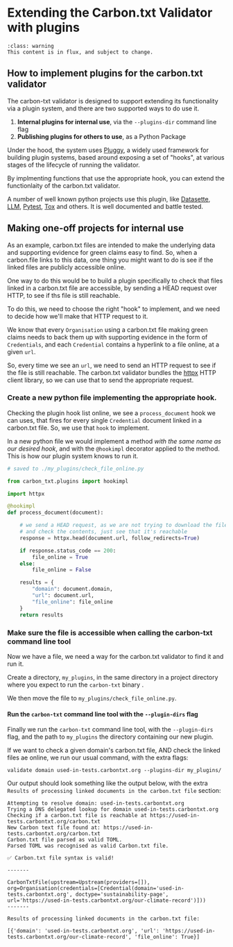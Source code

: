 # Extending the Carbon.txt Validator with plugins


```{admonition} Warning
:class: warning
This content is in flux, and subject to change.
```

## How to implement plugins for the carbon.txt validator

The carbon-txt validator is designed to support extending its functionality via a plugin system, and there are two supported ways to do use it.

1. **Internal plugins for internal use**, via the `--plugins-dir` command line flag
2. **Publishing plugins for others to use**, as a Python Package

Under the hood, the system uses [Pluggy](https://pluggy.readthedocs.io/), a widely used framework for building plugin systems, based around exposing a set of "hooks", at various stages of the lifecycle of running the validator.

By implmenting functions that use the appropriate hook, you can extend the functionlaity of the carbon.txt validator.

A number of well known python projects use this plugin, like [Datasette](https://docs.datasette.io/en/stable/writing_plugins.html#writing-one-off-plugins), [LLM](https://llm.datasette.io/en/stable/plugins/index.html), [Pytest](https://docs.pytest.org/en/latest/how-to/writing_plugins.html#pip-installable-plugins), [Tox](https://tox.wiki/en/latest/plugins.html#) and others. It is well documented and battle tested.

## Making one-off projects for internal use

As an example, carbon.txt files are intended to make the underlying data and supporting evidence for green claims easy to find. So, when a carbon.file links to this data, one thing you might want to do is see if the linked files are publicly accessible online.

One way to do this would be to build a plugin specifically to check that files linked in a carbon.txt file are accessible, by sending a HEAD request over HTTP, to see if ths file is still reachable.

To do this, we need to choose the right "hook" to implement, and we need to decide how we'll make that HTTP request to it.

We know that every `Organisation` using a carbon.txt file making green claims needs to back them up with supporting evidence in the form of `Credentials`, and each `Credential` contains a hyperlink to a file online, at a given `url`.

So, every time we see an `url`, we need to send an HTTP request to see if the file is still reachable. The carbon.txt validator bundles the [httpx](https://www.python-httpx.org/) HTTP client library, so we can use that to send the appropriate request.


### Create a new python file implementing the appropriate hook.

Checking the plugin hook list online, we see a `process_document` hook we can uses, that fires for every single `Credential` document linked in a carbon.txt file. So, we use that `hook` to implement.

In a new python file we would implement a method _with the same name as our desired hook_, and with the `@hookimpl` decorator applied to the method. This is how our plugin system knows to run it.


```python
# saved to ./my_plugins/check_file_online.py

from carbon_txt.plugins import hookimpl

import httpx

@hookimpl
def process_document(document):

    # we send a HEAD request, as we are not trying to download the file
    # and check the contents, just see that it's reachable
    response = httpx.head(document.url, follow_redirects=True)

    if response.status_code == 200:
        file_online = True
    else:
        file_online = False

    results = {
        "domain": document.domain,
        "url": document.url,
        "file_online": file_online
    }
    return results

```

### Make sure the file is accessible when calling the carbon-txt command line tool

Now we have a file, we need a way for the carbon.txt validator to find it and run it.

Create a directory, `my_plugins`, in the same directory in a project directory where you expect to run the `carbon-txt` binary .

We then move the file to `my_plugins/check_file_online.py`.

#### Run the `carbon-txt` command line tool with the `--plugin-dirs` flag

Finally we run the `carbon-txt` command line tool, with the `--plugin-dirs` flag, and the path to `my_plugins` the directory containing our new plugin.

If we want to check a given domain's carbon.txt file, AND check the linked files ae online, we run our usual command, with the extra flags:

```
validate domain used-in-tests.carbontxt.org --plugins-dir my_plugins/
```

Our output should look something like the output below, with the extra `Results of processing linked documents in the carbon.txt file` section:

```
Attempting to resolve domain: used-in-tests.carbontxt.org
Trying a DNS delegated lookup for domain used-in-tests.carbontxt.org
Checking if a carbon.txt file is reachable at https://used-in-tests.carbontxt.org/carbon.txt
New Carbon text file found at: https://used-in-tests.carbontxt.org/carbon.txt
Carbon.txt file parsed as valid TOML.
Parsed TOML was recognised as valid Carbon.txt file.

✅ Carbon.txt file syntax is valid!

-------

CarbonTxtFile(upstream=Upstream(providers=[]), org=Organisation(credentials=[Credential(domain='used-in-tests.carbontxt.org', doctype='sustainability-page', url='https://used-in-tests.carbontxt.org/our-climate-record')]))
-------

Results of processing linked documents in the carbon.txt file:

[{'domain': 'used-in-tests.carbontxt.org', 'url': 'https://used-in-tests.carbontxt.org/our-climate-record', 'file_online': True}]
```
